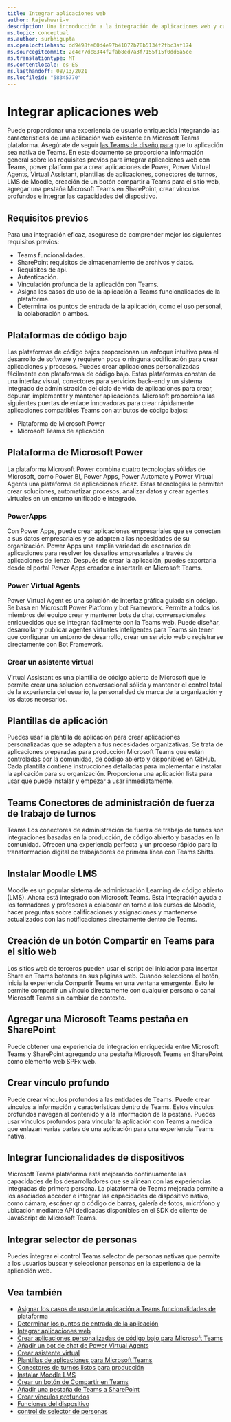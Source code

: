```yaml
---
title: Integrar aplicaciones web
author: Rajeshwari-v
description: Una introducción a la integración de aplicaciones web y capacidades de dispositivo con Microsoft Teams aplicación.
ms.topic: conceptual
ms.author: surbhigupta
ms.openlocfilehash: dd9498fe60d4e97b41072b78b5134f2fbc3af174
ms.sourcegitcommit: 2c4c77dc8344f2fab8ed7a3f7155f15f0dd6a5ce
ms.translationtype: MT
ms.contentlocale: es-ES
ms.lasthandoff: 08/13/2021
ms.locfileid: "58345770"
---
```

# <a name="integrate-web-apps"></a>Integrar aplicaciones web

Puede proporcionar una experiencia de usuario enriquecida integrando las características de una aplicación web existente en Microsoft Teams plataforma. Asegúrate de seguir [las Teams de diseño para](~/concepts/design/understand-use-cases.md) que tu aplicación sea nativa de Teams.
En este documento se proporciona información general sobre los requisitos previos para integrar aplicaciones web con Teams, power platform para crear aplicaciones de Power, Power Virtual Agents, Virtual Assistant, plantillas de aplicaciones, conectores de turnos, LMS de Moodle, creación de un botón compartir a Teams para el sitio web, agregar una pestaña Microsoft Teams en SharePoint, crear vínculos profundos e integrar las capacidades del dispositivo.

## <a name="prerequisites"></a>Requisitos previos   

Para una integración eficaz, asegúrese de comprender mejor los siguientes requisitos previos:
* Teams funcionalidades. 
* SharePoint requisitos de almacenamiento de archivos y datos.
* Requisitos de api.
* Autenticación.
* Vinculación profunda de la aplicación con Teams.
* Asigna los casos de uso de la aplicación a Teams funcionalidades de la plataforma.
* Determina los puntos de entrada de la aplicación, como el uso personal, la colaboración o ambos.

## <a name="low-code-platforms"></a>Plataformas de código bajo

Las plataformas de código bajos proporcionan un enfoque intuitivo para el desarrollo de software y requieren poca o ninguna codificación para crear aplicaciones y procesos. Puedes crear aplicaciones personalizadas fácilmente con plataformas de código bajo. Estas plataformas constan de una interfaz visual, conectores para servicios back-end y un sistema integrado de administración del ciclo de vida de aplicaciones para crear, depurar, implementar y mantener aplicaciones. Microsoft proporciona las siguientes puertas de enlace innovadoras para crear rápidamente aplicaciones compatibles Teams con atributos de código bajos:
* Plataforma de Microsoft Power
* Microsoft Teams de aplicación

## <a name="microsoft-power-platform"></a>Plataforma de Microsoft Power

La plataforma Microsoft Power combina cuatro tecnologías sólidas de Microsoft, como Power BI, Power Apps, Power Automate y Power Virtual Agents una plataforma de aplicaciones eficaz. Estas tecnologías le permiten crear soluciones, automatizar procesos, analizar datos y crear agentes virtuales en un entorno unificado e integrado.

### <a name="power-apps"></a>PowerApps

Con Power Apps, puede crear aplicaciones empresariales que se conecten a sus datos empresariales y se adapten a las necesidades de su organización. Power Apps una amplia variedad de escenarios de aplicaciones para resolver los desafíos empresariales a través de aplicaciones de lienzo. Después de crear la aplicación, puedes exportarla desde el portal Power Apps creador e insertarla en Microsoft Teams.

### <a name="power-virtual-agents"></a>Power Virtual Agents

Power Virtual Agent es una solución de interfaz gráfica guiada sin código. Se basa en Microsoft Power Platform y bot Framework. Permite a todos los miembros del equipo crear y mantener bots de chat conversacionales enriquecidos que se integran fácilmente con la Teams web. Puede diseñar, desarrollar y publicar agentes virtuales inteligentes para Teams sin tener que configurar un entorno de desarrollo, crear un servicio web o registrarse directamente con Bot Framework.

### <a name="create-virtual-assistant"></a>Crear un asistente virtual

Virtual Assistant es una plantilla de código abierto de Microsoft que le permite crear una solución conversacional sólida y mantener el control total de la experiencia del usuario, la personalidad de marca de la organización y los datos necesarios. 

## <a name="app-templates"></a>Plantillas de aplicación

Puedes usar la plantilla de aplicación para crear aplicaciones personalizadas que se adapten a tus necesidades organizativas. Se trata de aplicaciones preparadas para producción Microsoft Teams que están controladas por la comunidad, de código abierto y disponibles en GitHub. Cada plantilla contiene instrucciones detalladas para implementar e instalar la aplicación para su organización. Proporciona una aplicación lista para usar que puede instalar y empezar a usar inmediatamente. 

## <a name="teams-shifts-work-force-management-connectors"></a>Teams Conectores de administración de fuerza de trabajo de turnos

Teams Los conectores de administración de fuerza de trabajo de turnos son integraciones basadas en la producción, de código abierto y basadas en la comunidad. Ofrecen una experiencia perfecta y un proceso rápido para la transformación digital de trabajadores de primera línea con Teams Shifts.

## <a name="install-moodle-lms"></a>Instalar Moodle LMS

Moodle es un popular sistema de administración Learning de código abierto (LMS). Ahora está integrado con Microsoft Teams. Esta integración ayuda a los formadores y profesores a colaborar en torno a los cursos de Moodle, hacer preguntas sobre calificaciones y asignaciones y mantenerse actualizados con las notificaciones directamente dentro de Teams.

## <a name="create-a-share-to-teams-button-for-your-website"></a>Creación de un botón Compartir en Teams para el sitio web

Los sitios web de terceros pueden usar el script del iniciador para insertar Share en Teams botones en sus páginas web. Cuando selecciona el botón, inicia la experiencia Compartir Teams en una ventana emergente. Esto le permite compartir un vínculo directamente con cualquier persona o canal Microsoft Teams sin cambiar de contexto.

## <a name="add-a-microsoft-teams-tab-in-sharepoint"></a>Agregar una Microsoft Teams pestaña en SharePoint

Puede obtener una experiencia de integración enriquecida entre Microsoft Teams y SharePoint agregando una pestaña Microsoft Teams en SharePoint como elemento web SPFx web. 

## <a name="create-deep-link"></a>Crear vínculo profundo

Puede crear vínculos profundos a las entidades de Teams. Puede crear vínculos a información y características dentro de Teams. Estos vínculos profundos navegan al contenido y a la información de la pestaña. Puedes usar vínculos profundos para vincular la aplicación con Teams a medida que enlazan varias partes de una aplicación para una experiencia Teams nativa.

## <a name="integrate-device-capabilities"></a>Integrar funcionalidades de dispositivos

Microsoft Teams plataforma está mejorando continuamente las capacidades de los desarrolladores que se alinean con las experiencias integradas de primera persona. La plataforma de Teams mejorada permite a los asociados acceder e integrar las capacidades de dispositivo nativo, como cámara, escáner qr o código de barras, galería de fotos, micrófono y ubicación mediante API dedicadas disponibles en el SDK de cliente de JavaScript de Microsoft Teams. 

## <a name="integrate-people-picker"></a>Integrar selector de personas

Puedes integrar el control Teams selector de personas nativas que permite a los usuarios buscar y seleccionar personas en la experiencia de la aplicación web.

## <a name="see-also"></a>Vea también

* [Asignar los casos de uso de la aplicación a Teams funcionalidades de plataforma](~/concepts/design/map-use-cases.md)
* [Determinar los puntos de entrada de la aplicación](~/concepts/extensibility-points.md)
* [Integrar aplicaciones web](~/samples/integrating-web-apps.md)
* [Crear aplicaciones personalizadas de código bajo para Microsoft Teams](~/samples/teams-low-code-solutions.md)
* [Añadir un bot de chat de Power Virtual Agents](~/bots/how-to/add-power-virtual-agents-bot-to-teams.md)
* [Crear asistente virtual](~/samples/virtual-assistant.md)
* [Plantillas de aplicaciones para Microsoft Teams](~/samples/app-templates.md)
* [Conectores de turnos listos para producción](~/samples/shifts-wfm-connectors.md)
* [Instalar Moodle LMS](~/resources/moodleinstructions.md)
* [Crear un botón de Compartir en Teams](~/concepts/build-and-test/share-to-teams.md)
* [Añadir una pestaña de Teams a SharePoint](~/tabs/how-to/tabs-in-sharepoint.md)
* [Crear vínculos profundos](~/concepts/build-and-test/deep-links.md)
* [Funciones del dispositivo](~/concepts/device-capabilities/device-capabilities-overview.md)
* [control de selector de personas](~/concepts/device-capabilities/people-picker-capability.md)

